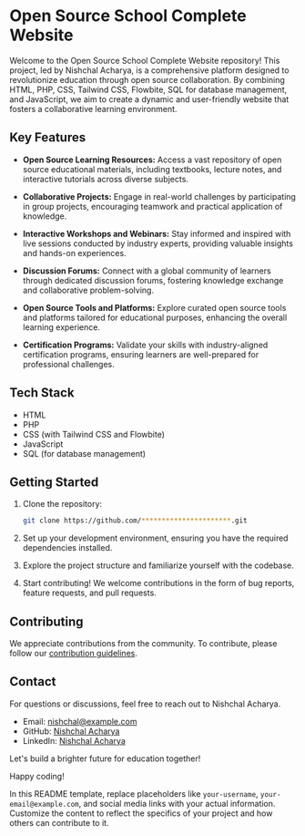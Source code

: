 
# Open Source School Complete Website

Welcome to the Open Source School Complete Website repository! This project, led by Nishchal Acharya, is a comprehensive platform designed to revolutionize education through open source collaboration. By combining HTML, PHP, CSS, Tailwind CSS, Flowbite, SQL for database management, and JavaScript, we aim to create a dynamic and user-friendly website that fosters a collaborative learning environment.

## Key Features

- **Open Source Learning Resources:** Access a vast repository of open source educational materials, including textbooks, lecture notes, and interactive tutorials across diverse subjects.

- **Collaborative Projects:** Engage in real-world challenges by participating in group projects, encouraging teamwork and practical application of knowledge.

- **Interactive Workshops and Webinars:** Stay informed and inspired with live sessions conducted by industry experts, providing valuable insights and hands-on experiences.

- **Discussion Forums:** Connect with a global community of learners through dedicated discussion forums, fostering knowledge exchange and collaborative problem-solving.

- **Open Source Tools and Platforms:** Explore curated open source tools and platforms tailored for educational purposes, enhancing the overall learning experience.

- **Certification Programs:** Validate your skills with industry-aligned certification programs, ensuring learners are well-prepared for professional challenges.

## Tech Stack

- HTML
- PHP
- CSS (with Tailwind CSS and Flowbite)
- JavaScript
- SQL (for database management)

## Getting Started

1. Clone the repository:

   ```bash
   git clone https://github.com/**********************.git
   ```

2. Set up your development environment, ensuring you have the required dependencies installed.

3. Explore the project structure and familiarize yourself with the codebase.

4. Start contributing! We welcome contributions in the form of bug reports, feature requests, and pull requests.

## Contributing

We appreciate contributions from the community. To contribute, please follow our [contribution guidelines](CONTRIBUTING.md).

## Contact

For questions or discussions, feel free to reach out to Nishchal Acharya.

- Email: nishchal@example.com
- GitHub: [Nishchal Acharya](https://github.com/Nischal-Acharya)
- LinkedIn: [Nishchal Acharya](https://www.linkedin.com/in/nishchalacharya/)

Let's build a brighter future for education together!

Happy coding!


In this README template, replace placeholders like `your-username`, `your-email@example.com`, and social media links with your actual information. Customize the content to reflect the specifics of your project and how others can contribute to it.
